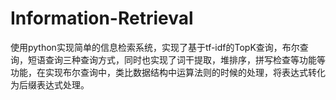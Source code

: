 # Information-Retrieval
使用python实现简单的信息检索系统，实现了基于tf-idf的TopK查询，布尔查询，短语查询三种查询方式，同时也实现了词干提取，堆排序，拼写检查等功能等功能，在实现布尔查询中，类比数据结构中运算法则的时候的处理，将表达式转化为后缀表达式处理。
